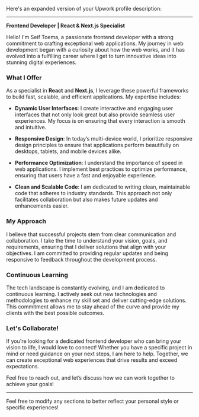 Here's an expanded version of your Upwork profile description:

---

**Frontend Developer | React & Next.js Specialist**

Hello! I'm Seif Toema, a passionate frontend developer with a strong commitment to crafting exceptional web applications. My journey in web development began with a curiosity about how the web works, and it has evolved into a fulfilling career where I get to turn innovative ideas into stunning digital experiences.

### What I Offer

As a specialist in **React** and **Next.js**, I leverage these powerful frameworks to build fast, scalable, and efficient applications. My expertise includes:

- **Dynamic User Interfaces**: I create interactive and engaging user interfaces that not only look great but also provide seamless user experiences. My focus is on ensuring that every interaction is smooth and intuitive.

- **Responsive Design**: In today’s multi-device world, I prioritize responsive design principles to ensure that applications perform beautifully on desktops, tablets, and mobile devices alike.

- **Performance Optimization**: I understand the importance of speed in web applications. I implement best practices to optimize performance, ensuring that users have a fast and enjoyable experience.

- **Clean and Scalable Code**: I am dedicated to writing clean, maintainable code that adheres to industry standards. This approach not only facilitates collaboration but also makes future updates and enhancements easier.

### My Approach

I believe that successful projects stem from clear communication and collaboration. I take the time to understand your vision, goals, and requirements, ensuring that I deliver solutions that align with your objectives. I am committed to providing regular updates and being responsive to feedback throughout the development process.

### Continuous Learning

The tech landscape is constantly evolving, and I am dedicated to continuous learning. I actively seek out new technologies and methodologies to enhance my skill set and deliver cutting-edge solutions. This commitment allows me to stay ahead of the curve and provide my clients with the best possible outcomes.

### Let's Collaborate!

If you're looking for a dedicated frontend developer who can bring your vision to life, I would love to connect! Whether you have a specific project in mind or need guidance on your next steps, I am here to help. Together, we can create exceptional web experiences that drive results and exceed expectations.

Feel free to reach out, and let’s discuss how we can work together to achieve your goals!

---

Feel free to modify any sections to better reflect your personal style or specific experiences!
